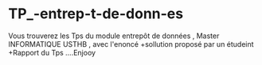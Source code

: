# TP_-entrep-t-de-donn-es
Vous trouverez les Tps du module entrepôt de données , Master INFORMATIQUE USTHB , avec l'enoncé +sollution proposé par un étudeint +Rapport du Tps ....Enjooy
